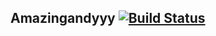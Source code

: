 ## Amazingandyyy [![Build Status](https://travis-ci.com/amazingandyyy/pages.svg?token=C7NJ8bT8vb8dmq7fMDsa&branch=master)](https://travis-ci.com/amazingandyyy/pages)
